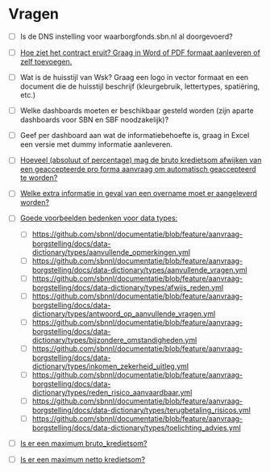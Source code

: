 # Vragen

* [ ] Is de DNS instelling voor waarborgfonds.sbn.nl al doorgevoerd?
* [ ] [Hoe ziet het contract eruit? Graag in Word of PDF formaat aanleveren of zelf toevoegen.](https://github.com/sbnnl/documentatie/blob/feature/aanvraag-borgstelling/docs/100_producten/010_aanvraag-borgstelling/contract.message.md)
* [ ] Wat is de huisstijl van Wsk? Graag een logo in vector formaat en een document die de huisstijl beschrijf (kleurgebruik, lettertypes, spatiëring, etc.)
* [ ] Welke dashboards moeten er beschikbaar gesteld worden (zijn aparte dashboards voor SBN en SBF noodzakelijk)?
* [ ] Geef per dashboard aan wat de informatiebehoefte is, graag in Excel een versie met dummy informatie aanleveren.
* [ ] [Hoeveel (absoluut of percentage) mag de bruto kredietsom afwijken van een geaccepteerde pro forma aanvraag om automatisch geaccepteerd te worden?](https://github.com/sbnnl/documentatie/blob/feature/aanvraag-borgstelling/docs/100_producten/010_aanvraag-borgstelling/index.md#beoordeel-aanvraag)
* [ ] [Welke extra informatie in geval van een overname moet er aangeleverd worden?](https://github.com/sbnnl/documentatie/blob/feature/aanvraag-borgstelling/docs/data-dictionary/commands/registreer_borgstelling_overname.yml)
* [ ] [Goede voorbeelden bedenken voor data types:](https://github.com/sbnnl/documentatie/tree/feature/aanvraag-borgstelling/docs/data-dictionary/types)
    * [ ] https://github.com/sbnnl/documentatie/blob/feature/aanvraag-borgstelling/docs/data-dictionary/types/aanvullende_opmerkingen.yml
    * [ ] https://github.com/sbnnl/documentatie/blob/feature/aanvraag-borgstelling/docs/data-dictionary/types/aanvullende_vragen.yml
    * [ ] https://github.com/sbnnl/documentatie/blob/feature/aanvraag-borgstelling/docs/data-dictionary/types/afwijs_reden.yml
    * [ ] https://github.com/sbnnl/documentatie/blob/feature/aanvraag-borgstelling/docs/data-dictionary/types/antwoord_op_aanvullende_vragen.yml
    * [ ] https://github.com/sbnnl/documentatie/blob/feature/aanvraag-borgstelling/docs/data-dictionary/types/bijzondere_omstandigheden.yml
    * [ ] https://github.com/sbnnl/documentatie/blob/feature/aanvraag-borgstelling/docs/data-dictionary/types/inkomen_zekerheid_uitleg.yml
    * [ ] https://github.com/sbnnl/documentatie/blob/feature/aanvraag-borgstelling/docs/data-dictionary/types/reden_risico_aanvaardbaar.yml
    * [ ] https://github.com/sbnnl/documentatie/blob/feature/aanvraag-borgstelling/docs/data-dictionary/types/terugbetaling_risicos.yml
    * [ ] https://github.com/sbnnl/documentatie/blob/feature/aanvraag-borgstelling/docs/data-dictionary/types/toelichting_advies.yml
* [ ] [Is er een maximum bruto_kredietsom?](https://github.com/sbnnl/documentatie/blob/feature/aanvraag-borgstelling/docs/data-dictionary/types/bruto_kredietsom.yml)
* [ ] [Is er een maximum netto kredietsom?](https://github.com/sbnnl/documentatie/blob/feature/aanvraag-borgstelling/docs/data-dictionary/types/netto_kredietsom.yml)

